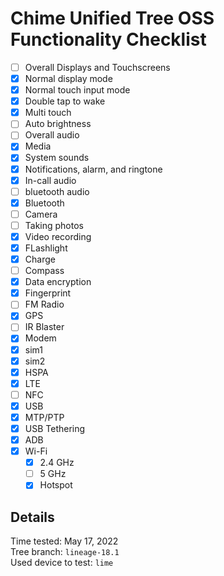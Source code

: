 # Chime Unified Tree OSS Functionality Checklist

 * [ ]  Overall Displays and Touchscreens
   * [X]  Normal display mode
   * [X]  Normal touch input mode
   * [X]  Double tap to wake
   * [X]  Multi touch
   * [ ]  Auto brightness
 * [ ]  Overall audio
   * [X]  Media
   * [X]  System sounds
   * [X]  Notifications, alarm, and ringtone
   * [X]  In-call audio
   * [ ]  bluetooth audio
 * [X]  Bluetooth
 * [ ]  Camera
   * [ ]  Taking photos
   * [X]  Video recording
   * [X]  FLashlight
 * [X]  Charge
 * [ ]  Compass
 * [X]  Data encryption
 * [X]  Fingerprint
 * [ ]  FM Radio
 * [X]  GPS
 * [ ]  IR Blaster
 * [X]  Modem
   * [x]  sim1
   * [X]  sim2
   * [X]  HSPA
   * [x]  LTE
 * [ ]  NFC
 * [x]  USB
   * [X]  MTP/PTP
   * [X]  USB Tethering
   * [X]  ADB
* [X]  Wi-Fi
   * [X]  2.4 GHz
   * [ ]  5 GHz
   * [X]  Hotspot

## Details

Time tested: May 17, 2022  
Tree branch: ```lineage-18.1```  
Used device to test: ```lime```
